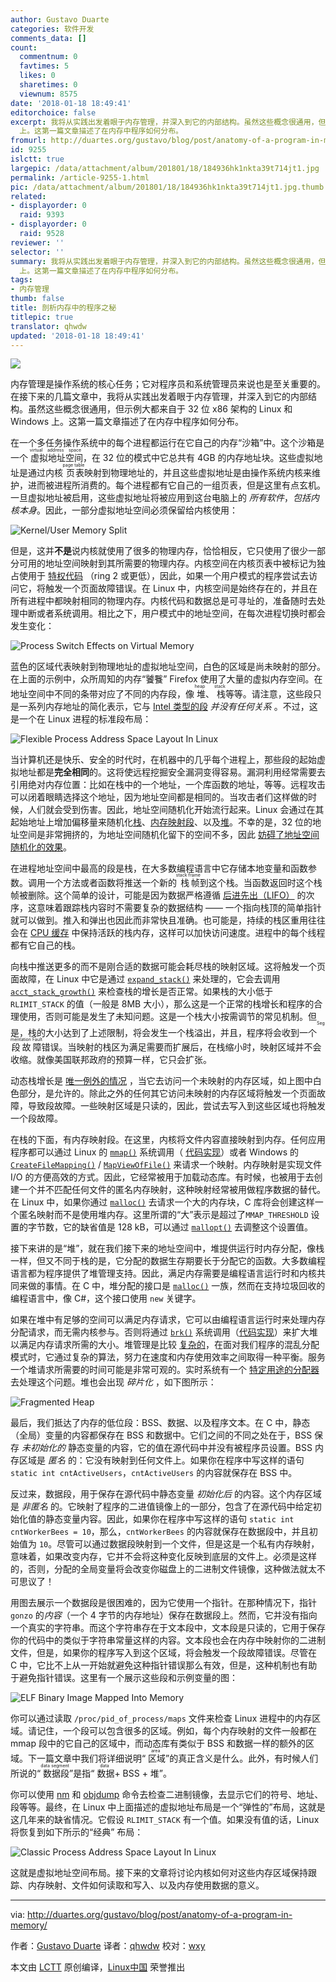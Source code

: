 ```yaml
---
author: Gustavo Duarte
categories: 软件开发
comments_data: []
count:
  commentnum: 0
  favtimes: 5
  likes: 0
  sharetimes: 0
  viewnum: 8575
date: '2018-01-18 18:49:41'
editorchoice: false
excerpt: 我将从实践出发着眼于内存管理，并深入到它的内部结构。虽然这些概念很通用，但示例大都来自于 32 位 x86 架构的 Linux 和 Windows
  上。这第一篇文章描述了在内存中程序如何分布。
fromurl: http://duartes.org/gustavo/blog/post/anatomy-of-a-program-in-memory/
id: 9255
islctt: true
largepic: /data/attachment/album/201801/18/184936hk1nkta39t714jt1.jpg
permalink: /article-9255-1.html
pic: /data/attachment/album/201801/18/184936hk1nkta39t714jt1.jpg.thumb.jpg
related:
- displayorder: 0
  raid: 9393
- displayorder: 0
  raid: 9528
reviewer: ''
selector: ''
summary: 我将从实践出发着眼于内存管理，并深入到它的内部结构。虽然这些概念很通用，但示例大都来自于 32 位 x86 架构的 Linux 和 Windows
  上。这第一篇文章描述了在内存中程序如何分布。
tags:
- 内存管理
thumb: false
title: 剖析内存中的程序之秘
titlepic: true
translator: qhwdw
updated: '2018-01-18 18:49:41'
---
```


![](/data/attachment/album/201801/18/184936hk1nkta39t714jt1.jpg)


内存管理是操作系统的核心任务；它对程序员和系统管理员来说也是至关重要的。在接下来的几篇文章中，我将从实践出发着眼于内存管理，并深入到它的内部结构。虽然这些概念很通用，但示例大都来自于 32 位 x86 架构的 Linux 和 Windows 上。这第一篇文章描述了在内存中程序如何分布。


在一个多任务操作系统中的每个进程都运行在它自己的内存“沙箱”中。这个沙箱是一个<ruby> 虚拟地址空间 <rt>  virtual address space </rt></ruby>，在 32 位的模式中它总共有 4GB 的内存地址块。这些虚拟地址是通过内核<ruby> 页表 <rt>  page table </rt></ruby>映射到物理地址的，并且这些虚拟地址是由操作系统内核来维护，进而被进程所消费的。每个进程都有它自己的一组页表，但是这里有点玄机。一旦虚拟地址被启用，这些虚拟地址将被应用到这台电脑上的 *所有软件*，*包括内核本身*。因此，一部分虚拟地址空间必须保留给内核使用：


![Kernel/User Memory Split](/data/attachment/album/201801/18/184944wdn8i2oofzzyynh3.png)


但是，这并**不是**说内核就使用了很多的物理内存，恰恰相反，它只使用了很少一部分可用的地址空间映射到其所需要的物理内存。内核空间在内核页表中被标记为独占使用于 [特权代码](http://duartes.org/gustavo/blog/post/cpu-rings-privilege-and-protection) （ring 2 或更低），因此，如果一个用户模式的程序尝试去访问它，将触发一个页面故障错误。在 Linux 中，内核空间是始终存在的，并且在所有进程中都映射相同的物理内存。内核代码和数据总是可寻址的，准备随时去处理中断或者系统调用。相比之下，用户模式中的地址空间，在每次进程切换时都会发生变化：


![Process Switch Effects on Virtual Memory](/data/attachment/album/201801/18/184944hapz2flzafgd29pg.png)


蓝色的区域代表映射到物理地址的虚拟地址空间，白色的区域是尚未映射的部分。在上面的示例中，众所周知的内存“饕餮” Firefox 使用了大量的虚拟内存空间。在地址空间中不同的条带对应了不同的内存段，像<ruby> 堆 <rt>  heap </rt></ruby>、<ruby> 栈 <rt>  stack </rt></ruby>等等。请注意，这些段只是一系列内存地址的简化表示，它与 [Intel 类型的段](http://duartes.org/gustavo/blog/post/memory-translation-and-segmentation) *并没有任何关系* 。不过，这是一个在 Linux 进程的标准段布局：


![Flexible Process Address Space Layout In Linux](/data/attachment/album/201801/18/184944xpqp2n00ee25pmqm.png)


当计算机还是快乐、安全的时代时，在机器中的几乎每个进程上，那些段的起始虚拟地址都是**完全相同**的。这将使远程挖掘安全漏洞变得容易。漏洞利用经常需要去引用绝对内存位置：比如在栈中的一个地址，一个库函数的地址，等等。远程攻击可以闭着眼睛选择这个地址，因为地址空间都是相同的。当攻击者们这样做的时候，人们就会受到伤害。因此，地址空间随机化开始流行起来。Linux 会通过在其起始地址上增加偏移量来随机化[栈](http://lxr.linux.no/linux+v2.6.28.1/fs/binfmt_elf.c#L542)、[内存映射段](http://lxr.linux.no/linux+v2.6.28.1/arch/x86/mm/mmap.c#L84)、以及[堆](http://lxr.linux.no/linux+v2.6.28.1/arch/x86/kernel/process_32.c#L729)。不幸的是，32 位的地址空间是非常拥挤的，为地址空间随机化留下的空间不多，因此 [妨碍了地址空间随机化的效果](http://www.stanford.edu/%7Eblp/papers/asrandom.pdf)。


在进程地址空间中最高的段是栈，在大多数编程语言中它存储本地变量和函数参数。调用一个方法或者函数将推送一个新的<ruby> 栈帧 <rt>  stack frame </rt></ruby>到这个栈。当函数返回时这个栈帧被删除。这个简单的设计，可能是因为数据严格遵循 [后进先出（LIFO）](http://en.wikipedia.org/wiki/Lifo) 的次序，这意味着跟踪栈内容时不需要复杂的数据结构 —— 一个指向栈顶的简单指针就可以做到。推入和弹出也因此而非常快且准确。也可能是，持续的栈区重用往往会在 [CPU 缓存](http://duartes.org/gustavo/blog/post/intel-cpu-caches) 中保持活跃的栈内存，这样可以加快访问速度。进程中的每个线程都有它自己的栈。


向栈中推送更多的而不是刚合适的数据可能会耗尽栈的映射区域。这将触发一个页面故障，在 Linux 中它是通过 [`expand_stack()`](http://lxr.linux.no/linux+v2.6.28/mm/mmap.c#L1716) 来处理的，它会去调用 [`acct_stack_growth()`](http://lxr.linux.no/linux+v2.6.28/mm/mmap.c#L1544) 来检查栈的增长是否正常。如果栈的大小低于 `RLIMIT_STACK` 的值（一般是 8MB 大小），那么这是一个正常的栈增长和程序的合理使用，否则可能是发生了未知问题。这是一个栈大小按需调节的常见机制。但是，栈的大小达到了上述限制，将会发生一个栈溢出，并且，程序将会收到一个<ruby> 段故障 <rt>  Segmentation Fault </rt></ruby>错误。当映射的栈区为满足需要而扩展后，在栈缩小时，映射区域并不会收缩。就像美国联邦政府的预算一样，它只会扩张。


动态栈增长是 [唯一例外的情况](http://lxr.linux.no/linux+v2.6.28.1/arch/x86/mm/fault.c#L692) ，当它去访问一个未映射的内存区域，如上图中白色部分，是允许的。除此之外的任何其它访问未映射的内存区域将触发一个页面故障，导致段故障。一些映射区域是只读的，因此，尝试去写入到这些区域也将触发一个段故障。


在栈的下面，有内存映射段。在这里，内核将文件内容直接映射到内存。任何应用程序都可以通过 Linux 的 [`mmap()`](http://www.kernel.org/doc/man-pages/online/pages/man2/mmap.2.html) 系统调用（ [代码实现](http://lxr.linux.no/linux+v2.6.28.1/arch/x86/kernel/sys_i386_32.c#L27)）或者 Windows 的 [`CreateFileMapping()`](http://msdn.microsoft.com/en-us/library/aa366537(VS.85).aspx) / [`MapViewOfFile()`](http://msdn.microsoft.com/en-us/library/aa366761(VS.85).aspx) 来请求一个映射。内存映射是实现文件 I/O 的方便高效的方式。因此，它经常被用于加载动态库。有时候，也被用于去创建一个并不匹配任何文件的匿名内存映射，这种映射经常被用做程序数据的替代。在 Linux 中，如果你通过 [`malloc()`](http://www.kernel.org/doc/man-pages/online/pages/man3/malloc.3.html) 去请求一个大的内存块，C 库将会创建这样一个匿名映射而不是使用堆内存。这里所谓的“大”表示是超过了`MMAP_THRESHOLD` 设置的字节数，它的缺省值是 128 kB，可以通过 [`mallopt()`](http://www.kernel.org/doc/man-pages/online/pages/man3/undocumented.3.html) 去调整这个设置值。


接下来讲的是“堆”，就在我们接下来的地址空间中，堆提供运行时内存分配，像栈一样，但又不同于栈的是，它分配的数据生存期要长于分配它的函数。大多数编程语言都为程序提供了堆管理支持。因此，满足内存需要是编程语言运行时和内核共同来做的事情。在 C 中，堆分配的接口是 [`malloc()`](http://www.kernel.org/doc/man-pages/online/pages/man3/malloc.3.html) 一族，然而在支持垃圾回收的编程语言中，像 C#，这个接口使用 `new` 关键字。


如果在堆中有足够的空间可以满足内存请求，它可以由编程语言运行时来处理内存分配请求，而无需内核参与。否则将通过 [`brk()`](http://www.kernel.org/doc/man-pages/online/pages/man2/brk.2.html) 系统调用（[代码实现](http://lxr.linux.no/linux+v2.6.28.1/mm/mmap.c#L248)）来扩大堆以满足内存请求所需的大小。堆管理是比较 [复杂的](http://g.oswego.edu/dl/html/malloc.html)，在面对我们程序的混乱分配模式时，它通过复杂的算法，努力在速度和内存使用效率之间取得一种平衡。服务一个堆请求所需要的时间可能是非常可观的。实时系统有一个 [特定用途的分配器](http://rtportal.upv.es/rtmalloc/) 去处理这个问题。堆也会出现 *碎片化* ，如下图所示：


![Fragmented Heap](/data/attachment/album/201801/18/184945m4kwgkkowwk4uobu.png)


最后，我们抵达了内存的低位段：BSS、数据、以及程序文本。在 C 中，静态（全局）变量的内容都保存在 BSS 和数据中。它们之间的不同之处在于，BSS 保存 *未初始化的* 静态变量的内容，它的值在源代码中并没有被程序员设置。BSS 内存区域是 *匿名* 的：它没有映射到任何文件上。如果你在程序中写这样的语句 `static int cntActiveUsers`，`cntActiveUsers` 的内容就保存在 BSS 中。


反过来，数据段，用于保存在源代码中静态变量 *初始化后* 的内容。这个内存区域是 *非匿名* 的。它映射了程序的二进值镜像上的一部分，包含了在源代码中给定初始化值的静态变量内容。因此，如果你在程序中写这样的语句 `static int cntWorkerBees = 10`，那么，`cntWorkerBees` 的内容就保存在数据段中，并且初始值为 `10`。尽管可以通过数据段映射到一个文件，但是这是一个私有内存映射，意味着，如果改变内存，它并不会将这种变化反映到底层的文件上。必须是这样的，否则，分配的全局变量将会改变你磁盘上的二进制文件镜像，这种做法就太不可思议了！


用图去展示一个数据段是很困难的，因为它使用一个指针。在那种情况下，指针 `gonzo` 的*内容*（一个 4 字节的内存地址）保存在数据段上。然而，它并没有指向一个真实的字符串。而这个字符串存在于文本段中，文本段是只读的，它用于保存你的代码中的类似于字符串常量这样的内容。文本段也会在内存中映射你的二进制文件，但是，如果你的程序写入到这个区域，将会触发一个段故障错误。尽管在 C 中，它比不上从一开始就避免这种指针错误那么有效，但是，这种机制也有助于避免指针错误。这里有一个展示这些段和示例变量的图：


![ELF Binary Image Mapped Into Memory](/data/attachment/album/201801/18/184945caxqy3s235isbqdt.png)


你可以通过读取 `/proc/pid_of_process/maps` 文件来检查 Linux 进程中的内存区域。请记住，一个段可以包含很多的区域。例如，每个内存映射的文件一般都在 mmap 段中的它自己的区域中，而动态库有类似于 BSS 和数据一样的额外的区域。下一篇文章中我们将详细说明“<ruby> 区域 <rt>  area </rt></ruby>”的真正含义是什么。此外，有时候人们所说的“<ruby> 数据段 <rt>  data segment </rt></ruby>”是指“<ruby> 数据 <rt>  data </rt></ruby> + BSS + 堆”。


你可以使用 [nm](http://manpages.ubuntu.com/manpages/intrepid/en/man1/nm.1.html) 和 [objdump](http://manpages.ubuntu.com/manpages/intrepid/en/man1/objdump.1.html) 命令去检查二进制镜像，去显示它们的符号、地址、段等等。最终，在 Linux 中上面描述的虚拟地址布局是一个“弹性的”布局，这就是这几年来的缺省情况。它假设 `RLIMIT_STACK` 有一个值。如果没有值的话，Linux 将恢复到如下所示的“经典” 布局：


![Classic Process Address Space Layout In Linux](/data/attachment/album/201801/18/184945j66hejd0e48b5ub6.png)


这就是虚拟地址空间布局。接下来的文章将讨论内核如何对这些内存区域保持跟踪、内存映射、文件如何读取和写入、以及内存使用数据的意义。




---


via: <http://duartes.org/gustavo/blog/post/anatomy-of-a-program-in-memory/>


作者：[Gustavo Duarte](http://duartes.org/gustavo/blog/about/) 译者：[qhwdw](https://github.com/qhwdw) 校对：[wxy](https://github.com/wxy)


本文由 [LCTT](https://github.com/LCTT/TranslateProject) 原创编译，[Linux中国](https://linux.cn/) 荣誉推出